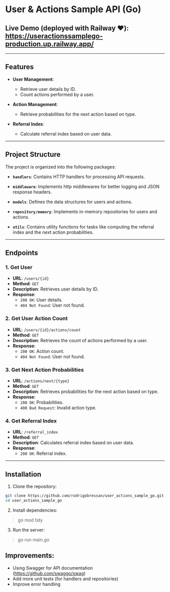 # User & Actions Sample API (Go)


## Live Demo (deployed with Railway ❤️): https://useractionssamplego-production.up.railway.app/

---

## Features

- **User Management**:
    - Retrieve user details by ID.
    - Count actions performed by a user.

- **Action Management**:
    - Retrieve probabilities for the next action based on type.

- **Referral Index**:
    - Calculate referral index based on user data.

---

## Project Structure

The project is organized into the following packages:

- **`handlers`**:
  Contains HTTP handlers for processing API requests.

- **`middleware`**:
  Implements http middlewares for better logging and JSON response headers.

- **`models`**:
  Defines the data structures for users and actions.

- **`repository/memory`**:
  Implements in-memory repositories for users and actions.

- **`utils`**:
  Contains utility functions for tasks like computing the referral index and the next action probabilities.
---

## Endpoints

### 1. **Get User**
- **URL**: `/users/{id}`
- **Method**: `GET`
- **Description**: Retrieves user details by ID.
- **Response**:
    - `200 OK`: User details.
    - `404 Not Found`: User not found.

### 2. **Get User Action Count**
- **URL**: `/users/{id}/actions/count`
- **Method**: `GET`
- **Description**: Retrieves the count of actions performed by a user.
- **Response**:
    - `200 OK`: Action count.
    - `404 Not Found`: User not found.

### 3. **Get Next Action Probabilities**
- **URL**: `/actions/next/{type}`
- **Method**: `GET`
- **Description**: Retrieves probabilities for the next action based on type.
- **Response**:
    - `200 OK`: Probabilities.
    - `400 Bad Request`: Invalid action type.

### 4. **Get Referral Index**
- **URL**: `/referral_index`
- **Method**: `GET`
- **Description**: Calculates referral index based on user data.
- **Response**:
    - `200 OK`: Referral index.

---

## Installation

1. Clone the repository:
```bash
git clone https://github.com/rodrigobressan/user_actions_sample_go.git
cd user_actions_sample_go
```
   
2. Install dependencies:  
> go mod tidy

3. Run the server:  
> go run main.go

## Improvements:

- Using Swagger for API documentation (https://github.com/swaggo/swag)
- Add more unit tests (for handlers and repositories)
- Improve error handling